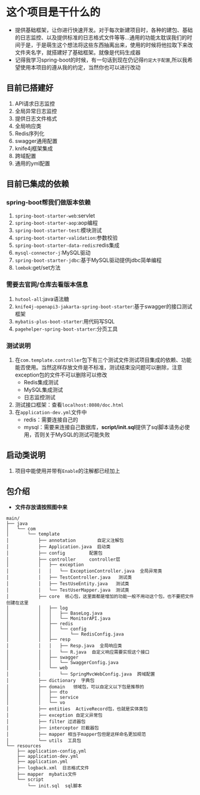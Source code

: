 #  这个项目是干什么的
- 提供基础框架，让你进行快速开发。对于每次新建项目时，各种的建包、基础的日志监控、以及提供标准的日志格式文件等等...通用的功能太耽误我们的时间于是，于是萌生这个想法将这些东西抽离出来，使用的时候将他拉取下来改文件夹名字，就搭建好了基础框架。就像是代码生成器
- 记得我学习spring-boot的时候，有一句话到现在仍记得`约定大于配置`,所以我希望使用本项目的遵从我的约定，当然你也可以进行改动
## 目前已搭建好

1. API请求日志监控
2. 全局异常日志监控
3. 提供日志文件格式
4. 全局响应类
5. Redis序列化
6. swagger通用配置
7. knife4j框架集成
8. 跨域配置
9. 通用的yml配置

## 目前已集成的依赖

### spring-boot帮我们做版本依赖

1. `spring-boot-starter-web`:servlet 
2. `spring-boot-starter-aop`:aop编程
3. `spring-boot-starter-test`:模块测试
4. `spring-boot-starter-validation`:参数校验
5. `spring-boot-starter-data-redis`:redis集成
6. `mysql-connector-j`:MySQL驱动
7. `spring-boot-starter-jdbc`:基于MySQL驱动提供jdbc简单编程
8. `lombok`:get/set方法

### 需要去官网/仓库去看版本信息

1. `hutool-all`:java语法糖
2. `knife4j-openapi3-jakarta-spring-boot-starter`:基于swagger的接口测试框架
3. `mybatis-plus-boot-starter`:用代码写SQL
4. `pagehelper-spring-boot-starter`:分页工具

### 测试说明

1. 在`com.template.controller`包下有三个测试文件测试项目集成的依赖、功能能否使用。当然这样存放文件是不标准，测试结束没问题可以删除，注意exception包的文件不可以删除可以修改
   - Redis集成测试
   - MySQL集成测试
   - 日志监控测试
2. 测试接口框架：查看`localhost:8080/doc.html`
3. 在`application-dev.yml`文件中
   - redis：需要连接自己的
   - mysql：需要来连接自己数据库，**script/init.sql**提供了sql脚本请务必使用，否则关于MySQL的测试可能失败

## 启动类说明

1. 项目中能使用并带有`Enable`的注解都已经加上




## 包介绍
- **文件存放请按照图中来**
```text
main/
├── java
│   └── com
│       └── template
│           ├── annotation        自定义注解包
│           ├── Application.java  启动类
│           ├── config         配置包
│           ├── controller     controller层
│           │   ├── exception
│           │   │   └── ExceptionController.java  全局异常类
│           │   ├── TestController.java   测试类
│           │   ├── TestUseEntity.java   测试类
│           │   └── TestUserMapper.java  测试类
│           ├── core  核心包，这里面都是增加的功能一般不用动这个包，也不要把文件创建在这里
│           │   ├── log   
│           │   │   ├── BaseLog.java
│           │   │   └── MonitorAPI.java 
│           │   ├── redis
│           │   │   └── config  
│           │   │       └── RedisConfig.java
│           │   ├── resp
│           │   │   ├── Resp.java  全局响应类
│           │   │   └── R.java  自定义响应需要实现这个接口
│           │   ├── swagger
│           │   │   └── SwaggerConfig.java
│           │   └── web
│           │       └── SpringMvcWebConfig.java  跨域配置
│           ├── dictionary  字典包
│           ├── domain   领域包，可以自定义以下包是推荐的
│           │   ├── dto  
│           │   ├── service
│           │   └── vo
│           ├── entities  ActiveRecord包，也就是实体类包
│           ├── exception 自定义异常包
│           ├── filter 过滤器包
│           ├── interceptor 拦截器包
│           ├── mapper 相当于mapper包但是这样命名更加规范
│           └── utils  工具包
└── resources
    ├── application-config.yml
    ├── application-dev.yml
    ├── application.yml    
    ├── logback.xml  日志格式文件
    ├── mapper  mybatis文件
    └── script
        └── init.sql  sql脚本
```